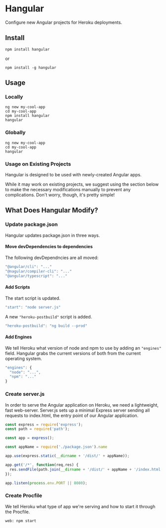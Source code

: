 # Hangular

Configure new Angular projects for Heroku deployments.

## Install
```
npm install hangular
```
or
```
npm install -g hangular
```

## Usage
### Locally
```
ng new my-cool-app
cd my-cool-app
npm install hangular
hangular
```

### Globally
```
ng new my-cool-app
cd my-cool-app
hangular
```

### Usage on Existing Projects
Hangular is designed to be used with newly-created Angular apps.  

While it may work on existing projects, we suggest using the section below to make the necessary modifications manually to prevent any complications.  Don't worry, though, it's pretty simple!

## What Does Hangular Modify?

### Update package.json
Hangular updates package.json in three ways.

#### Move devDependencies to dependencies
The following devDependncies are all moved:
```javascript
"@angular/cli": "..."
"@nagular/compiler-cli": "..."
"@angular/typescript": "..."
```

#### Add Scripts
The start script is updated.
```javascript
"start": "node server.js"
```

A new ```"heroku-postbuild"``` script is added.
```javascript
"heroku-postbuild": "ng build --prod"
```

#### Add Engines
We tell Heroku what version of node and npm to use by adding an ```"engines"``` field.  Hangular grabs the current versions of both from the current operating system.
```javascript
"engines": {
  "node": "...",
  "npm": "..."
}
```

### Create server.js
In order to serve the Angular application on Heroku, we need a lightweight, fast web-server.  Server.js sets up a minimal Express server sending all requests to index.html, the entry point of our Angular application.
```javascript
const express = require('express');
const path = require('path');

const app = express();

const appName = require('./package.json').name

app.use(express.static(__dirname + '/dist/' + appName));

app.get('/*', function(req,res) {    
  res.sendFile(path.join(__dirname + '/dist/' + appName + '/index.html'));
});

app.listen(process.env.PORT || 8080);
```

### Create Procfile
We tell Heroku what type of app we're serving and how to start it through the Procfile.
```
web: npm start
```
